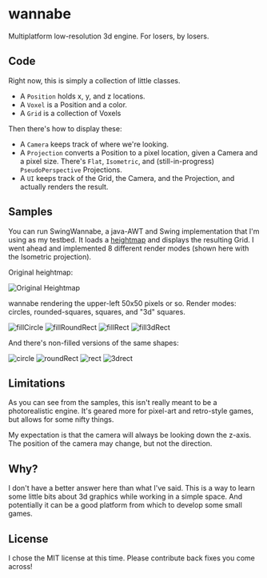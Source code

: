 wannabe
=======

Multiplatform low-resolution 3d engine.  For losers, by losers.

Code
----
Right now, this is simply a collection of little classes.

* A `Position` holds x, y, and z locations.
* A `Voxel` is a Position and a color.
* A `Grid` is a collection of Voxels

Then there's how to display these:

* A `Camera` keeps track of where we're looking.
* A `Projection` converts a Position to a pixel location, given a Camera and a pixel size.  There's `Flat`, `Isometric`, and (still-in-progress) `PseudoPerspective` Projections.
* A `UI` keeps track of the Grid, the Camera, and the Projection, and actually renders the result.

Samples
-------
You can run SwingWannabe, a java-AWT and Swing implementation that I'm using as my testbed.  It loads a [heightmap](http://en.wikipedia.org/wiki/Heightmap) and displays the resulting Grid.  I went ahead and implemented 8 different render modes (shown here with the Isometric projection).

Original heightmap:

![Original Heightmap](http://www.muddyhorse.com/wp-content/uploads/2013/11/example-heightmap.png)

wannabe rendering the upper-left 50x50 pixels or so.  Render modes: circles, rounded-squares, squares, and "3d" squares.

![fillCircle](http://www.muddyhorse.com/wp-content/uploads/2013/11/fillCircle-292x300.png) ![fillRoundRect](http://www.muddyhorse.com/wp-content/uploads/2013/11/fillRoundRect-292x300.png) ![fillRect](http://www.muddyhorse.com/wp-content/uploads/2013/11/fillRect-292x300.png) ![fill3dRect](http://www.muddyhorse.com/wp-content/uploads/2013/11/fill3dRect-292x300.png)

And there's non-filled versions of the same shapes:

![circle](http://www.muddyhorse.com/wp-content/uploads/2013/11/circle-292x300.png) ![roundRect](http://www.muddyhorse.com/wp-content/uploads/2013/11/roundRect-292x300.png) ![rect](http://www.muddyhorse.com/wp-content/uploads/2013/11/rect-292x300.png) ![3drect](http://www.muddyhorse.com/wp-content/uploads/2013/11/3drect-292x300.png)

Limitations
-----------

As you can see from the samples, this isn't really meant to be a photorealistic engine.  It's geared more for pixel-art and retro-style games, but allows for some nifty things.

My expectation is that the camera will always be looking down the z-axis.  The position of the camera may change, but not the direction.

Why?
----
I don't have a better answer here than what I've said.  This is a way to learn some little bits about 3d graphics while working in a simple space.  And potentially it can be a good platform from which to develop some small games.

License
-------
I chose the MIT license at this time.  Please contribute back fixes you come across!
